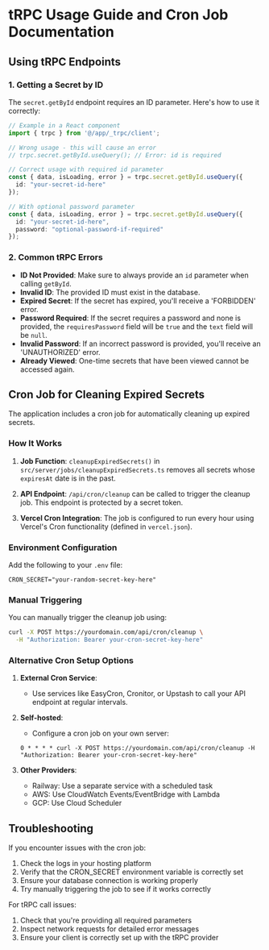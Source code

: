 # tRPC Usage Guide and Cron Job Documentation

## Using tRPC Endpoints

### 1. Getting a Secret by ID

The `secret.getById` endpoint requires an ID parameter. Here's how to use it correctly:

```typescript
// Example in a React component
import { trpc } from '@/app/_trpc/client';

// Wrong usage - this will cause an error
// trpc.secret.getById.useQuery(); // Error: id is required

// Correct usage with required id parameter
const { data, isLoading, error } = trpc.secret.getById.useQuery({
  id: "your-secret-id-here"
});

// With optional password parameter
const { data, isLoading, error } = trpc.secret.getById.useQuery({
  id: "your-secret-id-here",
  password: "optional-password-if-required"
});
```

### 2. Common tRPC Errors

- **ID Not Provided**: Make sure to always provide an `id` parameter when calling `getById`.
- **Invalid ID**: The provided ID must exist in the database.
- **Expired Secret**: If the secret has expired, you'll receive a 'FORBIDDEN' error.
- **Password Required**: If the secret requires a password and none is provided, the `requiresPassword` field will be `true` and the `text` field will be `null`.
- **Invalid Password**: If an incorrect password is provided, you'll receive an 'UNAUTHORIZED' error.
- **Already Viewed**: One-time secrets that have been viewed cannot be accessed again.

## Cron Job for Cleaning Expired Secrets

The application includes a cron job for automatically cleaning up expired secrets.

### How It Works

1. **Job Function**: `cleanupExpiredSecrets()` in `src/server/jobs/cleanupExpiredSecrets.ts` removes all secrets whose `expiresAt` date is in the past.

2. **API Endpoint**: `/api/cron/cleanup` can be called to trigger the cleanup job. This endpoint is protected by a secret token.

3. **Vercel Cron Integration**: The job is configured to run every hour using Vercel's Cron functionality (defined in `vercel.json`).

### Environment Configuration

Add the following to your `.env` file:

```
CRON_SECRET="your-random-secret-key-here"
```

### Manual Triggering

You can manually trigger the cleanup job using:

```bash
curl -X POST https://yourdomain.com/api/cron/cleanup \
  -H "Authorization: Bearer your-cron-secret-key-here"
```

### Alternative Cron Setup Options

1. **External Cron Service**:
   - Use services like EasyCron, Cronitor, or Upstash to call your API endpoint at regular intervals.

2. **Self-hosted**:
   - Configure a cron job on your own server:
   ```cron
   0 * * * * curl -X POST https://yourdomain.com/api/cron/cleanup -H "Authorization: Bearer your-cron-secret-key-here"
   ```

3. **Other Providers**:
   - Railway: Use a separate service with a scheduled task
   - AWS: Use CloudWatch Events/EventBridge with Lambda
   - GCP: Use Cloud Scheduler

## Troubleshooting

If you encounter issues with the cron job:

1. Check the logs in your hosting platform
2. Verify that the CRON_SECRET environment variable is correctly set
3. Ensure your database connection is working properly
4. Try manually triggering the job to see if it works correctly

For tRPC call issues:

1. Check that you're providing all required parameters
2. Inspect network requests for detailed error messages
3. Ensure your client is correctly set up with the tRPC provider
